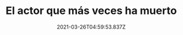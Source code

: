 ---
title: "El actor que más veces ha muerto "
date: 2021-03-26T04:59:53.837Z
featuredimage: /assets/rodaje.jpg
categoria: Random
tags:
  - "#muerte"
  - "#Actuacion"
  - "#veces"
short-description: Descubre aquí quien es el actor que mas veces ha muerto en
  Hollywood y 10 cosas mas
mk1: >+
  ### 1.

  #### Pero qué comiste ayer?

  ![mente ](/assets/cerebor.jpg "mente ")

  Y como es que se nos olvidan cosas <br/>



  Tu cerebro puede almacenar 25 millones de gigabytes de información lo que permitiría conservar 3 millones de horas de vídeo 

  ### 2.

  #### A quién le gusta la miel ?!

  ![miel ](/assets/mieeel.jpg "miel")

  Dulce a su máximo esplendor <br/>

  El sabor de la miel es la segunda cosa más dulce que se encuentre en la naturaleza después de los dátiles 


mk2: >+
  ### 3.

  #### Mufasaaaaaa

  ![rey leon](/assets/elreyleon.jpg "rey leon")

  Uno de las mejores películas <br/>

  La película 'el rey león' está inspirada en la tragedia de Hamlet una de las obras de teatro más importantes escritas por William Shakespeare

  ### 4.

  #### Lo ves, corrió y ya no sabes donde quedó 

  ![hipopotamo](/assets/hipo.jpg "hipopotamo ")



  Aunque no lo creas <br/>

  El hipopótamo como a pesar de ser uno de los animales terrestres más pesados es muy veloz tanto en el agua como en la tierra y puede alcanzar velocidades de 30 kilómetros por hora
mk3: >+
  ### 5.

  #### En tiempo de pandemia es importante 

  ![costco ](/assets/costco.png "costco ")

  Que hacen con tanto papel <br/>

  Costco produce suficiente papel higiénico por año para envolver al mundo 1200 veces



  ### 6.

  #### Y tu ni las las manos te lavas 

  ![Jabali](/assets/jabli.jpg "Jabali ")

  Ante todo la limpieza <br/>

  Los jabalíes adultos y juveniles recogen manzanas arenosas y las llevan a un arroyo cercano para lavarlas antes de comer
mk4: >+
  ### 7.

  #### Eso esos ojos valen millones 

  ![albert ](/assets/albert.jpg "albert")

  \
  Dato escalofriante <br/>



  Los globos oculares de Albert Einstein están en una caja de seguridad en la ciudad de nueva york



  ### 8.

  #### El invertebrado 

  ![medusas](/assets/medusas.jpeg "medusas")



  Así son las medusas <br/>

  las medusas no son peces ya que no tienen mi cerebro corazón o huesos
mk5: >+
  ### 9.

  #### Con que es el actor de la muerte 

  ![danny](/assets/danny.jpg "danny")

  \
  Al que mas lo contratan para morir <br/>

  El actor Danny Trejo ha muerto más de 60 veces en la gran pantalla y es el que más lo ha hecho entre los actores de Hollywood

  ### 10.

  #### Pobres animales de circo 

  ![leones ](/assets/leones.jpg "leones ")

  Y así es su vida <br/>



  Los leones marinos tienen ritmo son el único animal que se sabe que puede aplaudir
---